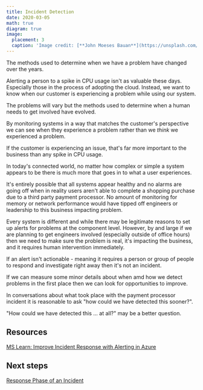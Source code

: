 ```yaml
---
title: Incident Detection
date: 2020-03-05
math: true
diagram: true
image:
  placement: 3
  caption: 'Image credit: [**John Moeses Bauan**](https://unsplash.com/photos/OGZtQF8iC0g)'
---
```


The methods used to determine when we have a problem have changed over the years.

Alerting a person to a spike in CPU usage isn't as valuable these days. Especially those in the process of adopting the cloud. Instead, we want to know when our customer is experiencing a problem while using our system.

The problems will vary but the methods used to determine when a human needs to get involved have evolved.

By monitoring systems in a way that matches the customer's perspective we can see when they experience a problem rather than we *think* we experienced a problem.

If the customer is experiencing an issue, that's far more important to the business than any spike in CPU usage.

In today's connected world, no matter how complex or simple a system appears to be there is much more that goes in to what a user experiences.

It's entirely possible that all systems appear healthy and no alarms are going off when in reality users aren't able to complete a shopping purchase due to a third party payment processor. No amount of monitoring for memory or network performance would have tipped off engineers or leadership to this business impacting problem.

Every system is different and while there may be legitimate reasons to set up alerts for problems at the component level. However, by and large if we are planning to get engineers involved (especially outside of office hours) then we need to make sure the problem is real, it's impacting the business, and it requires human intervention immediately.

If an alert isn't actionable - meaning it requires a person or group of people to respond and investigate right away then it's not an incident.

If we can measure some minor details about when amd how we detect problems in the first place then we can look for opportunities to improve.

In conversations about what took place with the payment processor incident it is reasonable to ask "how could we have detected this sooner?".

"How could we have detected this ... at all?" may be a better question.

## Resources

[MS Learn: Improve Incident Response with Alerting in Azure](https://docs.microsoft.com/en-us/learn/modules/incident-response-with-alerting-on-azure/)

## Next steps

[Response Phase of an Incident](2020-03-04-Response.html)